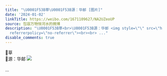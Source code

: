 ```yaml
---
title: "\U0001F53B草\U0001F53B源：华邮 [图片]"
date: '2024-01-02'
linkTitle: https://weibo.com/1671109627/NA2UZeoUP
source: 包容万物恒河水的微博
description: "\U0001F53B草<br>\U0001F53B源：华邮 <img style=\"\" src=\"https://tvax1.sinaimg.cn/large/639b1bfbly1hlfsztmkafj20bi02e0tc.jpg\"
  referrerpolicy=\"no-referrer\"><br><br> ..."
disable_comments: true
---
```

🔻草<br>🔻源：华邮 <img style="" src="https://tvax1.sinaimg.cn/large/639b1bfbly1hlfsztmkafj20bi02e0tc.jpg" referrerpolicy="no-referrer"><br><br> ...